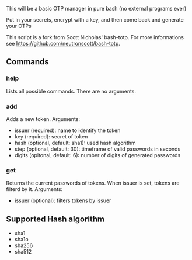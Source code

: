 This will be a basic OTP manager in pure bash (no external programs ever)

Put in your secrets, encrypt with a key, and then come back and
generate your OTPs

This script is a fork from Scott Nicholas' bash-totp. For more informations see https://github.com/neutronscott/bash-totp.

## Commands
### help
Lists all possible commands. There are no arguments.

### add
Adds a new token. Arguments:
- issuer (required): name to identify the token
- key (required): secret of token
- hash (optional, default: sha1): used hash algorithm
- step (optional, default: 30): timeframe of valid passwords in seconds
- digits (opitonal, default: 6): number of digits of generated passwords

### get
Returns the current passwords of tokens. When issuer is set, tokens are filterd by it. Arguments:
- issuer (optional): filters tokens by issuer

## Supported Hash algorithm
- sha1
- sha1o
- sha256
- sha512